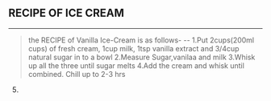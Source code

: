 ## RECIPE OF ICE CREAM
---
>the RECIPE of Vanilla Ice-Cream is as follows-
--
1.Put 2cups(200ml cups) of fresh cream, 1cup milk, 1tsp vanilla extract and 3/4cup natural sugar in to a bowl
2.Measure Sugar,vanilaa and milk
3.Whisk up all the three until sugar melts
4.Add the cream and whisk until combined. Chill up to 2-3 hrs
5.